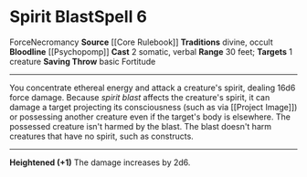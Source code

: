 ﻿---
actions: '[two-actions]'
area: null
bloodline: '[[DATABASE/sorcererbloodline/Psychopomp|Psychopomp]]'
component:
- Somatic
- Verbal
cost: null
deity: null
domain: null
duration: null
element: null
heighten: '+1'
heighten_level: 6, 7, 8, 9, 10
id: '301'
lesson: null
level: '6'
mystery: null
name: Spirit Blast
patron_theme: null
range: 30 feet
rarity: Common
requirement: null
saving_throw: basicFortitude
school: Necromancy
source: '[[DATABASE/source/Core Rulebook|Core Rulebook]]'
target: 1 creature
tradition:
- Divine
- Occult
trait:
- '[[DATABASE/trait/Force|Force]]'
- '[[DATABASE/trait/Necromancy|Necromancy]]'
trigger: null
type: Spell

---
# Spirit Blast<span class="item-type">Spell 6</span>

<span class="item-trait">Force</span><span class="item-trait">Necromancy</span>
**Source** [[Core Rulebook]] 
**Traditions** divine, occult
**Bloodline** [[Psychopomp]]
**Cast** <span class="action-icon">2</span> somatic, verbal
**Range** 30 feet; **Targets** 1 creature
**Saving Throw** basic Fortitude

---
You concentrate ethereal energy and attack a creature's spirit, dealing 16d6 force damage. Because _spirit blast_ affects the creature's spirit, it can damage a target projecting its consciousness (such as via [[Project Image]]) or possessing another creature even if the target's body is elsewhere. The possessed creature isn't harmed by the blast. The blast doesn't harm creatures that have no spirit, such as constructs.

---
**Heightened (+1)** The damage increases by 2d6.